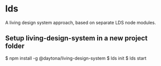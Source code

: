 # lds
A living design system approach, based on separate LDS node modules.

## Setup living-design-system in a new project folder

$ npm install -g @daytona/living-design-system
$ lds init
$ lds start
